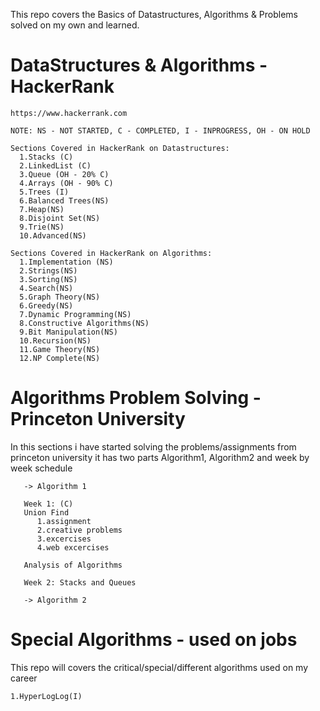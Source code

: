  This repo covers the Basics of Datastructures, Algorithms & Problems solved on my own and learned.

# DataStructures & Algorithms - HackerRank
    
    https://www.hackerrank.com
    
    NOTE: NS - NOT STARTED, C - COMPLETED, I - INPROGRESS, OH - ON HOLD
    
    Sections Covered in HackerRank on Datastructures:
      1.Stacks (C)
      2.LinkedList (C)
      3.Queue (OH - 20% C)
      4.Arrays (OH - 90% C)
      5.Trees (I)
      6.Balanced Trees(NS)
      7.Heap(NS)
      8.Disjoint Set(NS)
      9.Trie(NS)
      10.Advanced(NS)
      
    Sections Covered in HackerRank on Algorithms:
      1.Implementation (NS)
      2.Strings(NS)
      3.Sorting(NS)
      4.Search(NS)
      5.Graph Theory(NS)
      6.Greedy(NS)
      7.Dynamic Programming(NS)
      8.Constructive Algorithms(NS)
      9.Bit Manipulation(NS)
      10.Recursion(NS)
      11.Game Theory(NS)
      12.NP Complete(NS)
      
# Algorithms Problem Solving - Princeton University

   In this sections i have started solving the problems/assignments from princeton university it has two parts Algorithm1, Algorithm2      and week by week schedule
   
       -> Algorithm 1 

       Week 1: (C)
       Union Find
          1.assignment
          2.creative problems
          3.excercises
          4.web excercises

       Analysis of Algorithms

       Week 2: Stacks and Queues

       -> Algorithm 2
   
      

# Special Algorithms - used on jobs

  This repo will covers the critical/special/different algorithms used on my career

    1.HyperLogLog(I)

